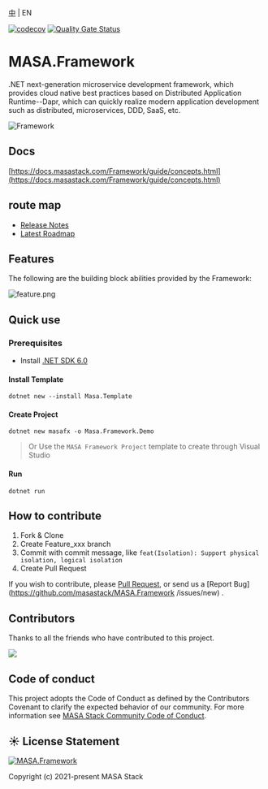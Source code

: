 [中](README.zh-CN.md) | EN

[![codecov](https://codecov.io/gh/masastack/MASA.Framework/branch/main/graph/badge.svg?token=87TPNHUHW2)](https://codecov.io/gh/masastack/MASA.Framework)
[![Quality Gate Status](https://sonarcloud.io/api/project_badges/measure?project=masastack_MASA.Framework&metric=alert_status)](https://sonarcloud.io/summary/new_code?id=masastack_MASA.Framework)



# MASA.Framework

.NET next-generation microservice development framework, which provides cloud native best practices based on Distributed Application Runtime--Dapr, which can quickly realize modern application development such as distributed, microservices, DDD, SaaS, etc.

![Framework](https://s2.loli.net/2022/08/18/ZHLMpQ6tnGTvuzP.png)



## Docs

[https://docs.masastack.com/Framework/guide/concepts.html](https://docs.masastack.com/Framework/guide/concepts.html)



## route map

* [Release Notes](https://github.com/masastack/MASA.Framework/releases)
* [Latest Roadmap](https://github.com/masastack/MASA.Framework/issues/101)



## Features

The following are the building block abilities provided by the Framework:

![feature.png](https://s2.loli.net/2022/08/08/ELBPiYvSj6KwNg8.png)



## Quick use

### Prerequisites

* Install [.NET SDK 6.0](https://dotnet.microsoft.com/en-us/download/dotnet/6.0)


#### Install Template

``` shell
dotnet new --install Masa.Template
````

#### Create Project

``` shell
dotnet new masafx -o Masa.Framework.Demo
````

> Or Use the `MASA Framework Project` template to create through Visual Studio

#### Run

``` shell
dotnet run
````



## How to contribute

1. Fork & Clone
2. Create Feature_xxx branch
3. Commit with commit message, like `feat(Isolation): Support physical isolation, logical isolation`
4. Create Pull Request

If you wish to contribute, please [Pull Request](https://github.com/masastack/MASA.Framework/pulls), or send us a [Report Bug](https://github.com/masastack/MASA.Framework /issues/new) .



## Contributors

Thanks to all the friends who have contributed to this project.

<a href="https://github.com/masastack/MASA.Framework/graphs/contributors">
    <img src="https://contrib.rocks/image?repo=masastack/MASA.Framework" />
</a>



## Code of conduct

This project adopts the Code of Conduct as defined by the Contributors Covenant to clarify the expected behavior of our community. For more information see [MASA Stack Community Code of Conduct](https://github.com/masastack/community/blob/main/CODE-OF-CONDUCT.md).



## ☀️ License Statement

[![MASA.Framework](https://img.shields.io/badge/License-MIT-blue?style=flat-square)](/LICENSE.txt)

Copyright (c) 2021-present MASA Stack
